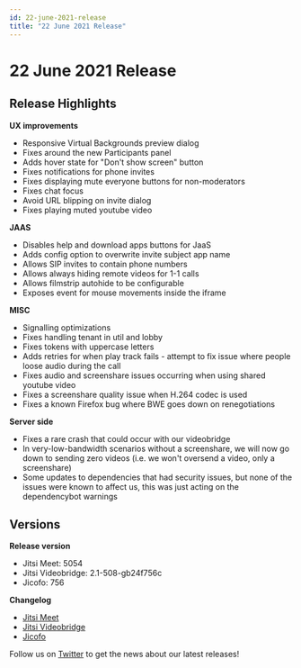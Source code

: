 ```yaml
---
id: 22-june-2021-release
title: "22 June 2021 Release"
---
```


# 22 June 2021 Release

## Release Highlights

**UX improvements**

* Responsive Virtual Backgrounds preview dialog
* Fixes around the new Participants panel
* Adds hover state for "Don't show screen" button
* Fixes notifications for phone invites
* Fixes displaying mute everyone buttons for non-moderators
* Fixes chat focus
* Avoid URL blipping on invite dialog
* Fixes playing muted youtube video

**JAAS**

* Disables help and download apps buttons for JaaS
* Adds config option to overwrite invite subject app name
* Allows SIP invites to contain phone numbers
* Allows always hiding remote videos for 1-1 calls
* Allows filmstrip autohide to be configurable
* Exposes event for mouse movements inside the iframe

**MISC**

* Signalling optimizations
* Fixes handling tenant in util and lobby
* Fixes tokens with uppercase letters
* Adds retries for when play track fails - attempt to fix issue where people loose audio during the call
* Fixes audio and screenshare issues occurring when using shared youtube video
* Fixes a screenshare quality issue when H.264 codec is used
* Fixes a known Firefox bug where BWE goes down on renegotiations

**Server side**

* Fixes a rare crash that could occur with our videobridge
* In very-low-bandwidth scenarios without a screenshare, we will now go down to sending zero videos (i.e. we won't oversend a video, only a screenshare)
* Some updates to dependencies that had security issues, but none of the issues were known to affect us, this was just acting on the dependencybot warnings

## Versions

**Release version**

* Jitsi Meet: 5054
* Jitsi Videobridge: 2.1-508-gb24f756c
* Jicofo: 756

**Changelog**

* [Jitsi Meet](https://github.com/jitsi/jitsi-meet/compare/release-4980-hf...release-5054-hf)
* [Jitsi Videobridge](https://github.com/jitsi/jitsi-videobridge/compare/5edaf7dd...b24f756c)
* [Jicofo](https://github.com/jitsi/jicofo/compare/747...756)

Follow us on [Twitter](https://twitter.com/JaaSOfficial) to get the news about our latest releases!
